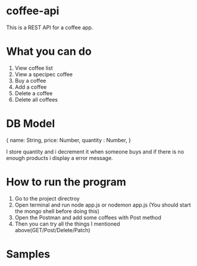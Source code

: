 # coffee-api
This is a REST API for a coffee app.

# What you can do
1. View coffee list
2. View a specipec coffee
3. Buy a coffee
4. Add a coffee
5. Delete a coffee
6. Delete all coffees

# DB Model
{
  name: String,
  price: Number,
  quantity : Number,
}

I store quantity and i decrement it when someone buys and if there is no enough products i display a error message.

# How to run the program
1. Go to the project directroy
2. Open terminal and run node app.js or nodemon app.js (You should start the mongo shell before doing this)
3. Open the Postman and add some coffees with Post method
4. Then you can try all the things I mentioned above(GET/Post/Delete/Patch)

# Samples

